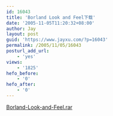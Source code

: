 ```yaml
---
id: 16043
title: 'Borland Look and Feel下载'
date: '2005-11-05T11:20:32+08:00'
author: Jay
layout: post
guid: 'https://www.jayxu.com/?p=16043'
permalink: /2005/11/05/16043
posturl_add_url:
    - 'yes'
views:
    - '1825'
hefo_before:
    - '0'
hefo_after:
    - '0'
---
```


<a href="https://www.jayxu.com/log/wp-content/uploads/2016/11/Borland-Look-and-Feel.rar">Borland-Look-and-Feel.rar</a>